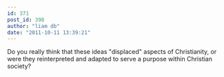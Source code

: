 ```yaml
---
id: 371
post_id: 398
author: "liam db"
date: "2011-10-11 13:39:21"
---
```

Do you really think that these ideas "displaced" aspects of Christianity, or were they reinterpreted and adapted to serve a purpose within Christian society?

